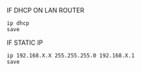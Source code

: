 IF DHCP ON LAN ROUTER
```
ip dhcp
save
```

IF STATIC IP <ip> <netmask> <gw>
```
ip 192.168.X.X 255.255.255.0 192.168.X.1
save
```
